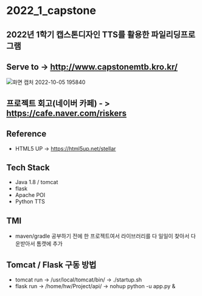 # 2022_1_capstone
## 2022년 1학기 캡스톤디자인 TTS를 활용한 파일리딩프로그램
## Serve to -> http://www.capstonemtb.kro.kr/

![화면 캡처 2022-10-05 195840](https://user-images.githubusercontent.com/71891870/194055902-64b8f4ba-8844-4322-8042-4f9ebc932f27.png)

## 프로젝트 회고(네이버 카페) - > https://cafe.naver.com/riskers

## Reference
* HTML5 UP -> https://html5up.net/stellar

## Tech Stack
* Java 1.8 / tomcat
* flask
* Apache POI
* Python TTS

## TMI
* maven/gradle 공부하기 전에 한 프로젝트여서 라이브러리를 다 일일이 찾아서 다운받아서 톰캣에 추가

## Tomcat / Flask 구동 방법
* tomcat run -> /usr/local/tomcat/bin/ -> ./startup.sh
* flask run -> /home/hw/Project/api/ -> nohup python -u app.py &
